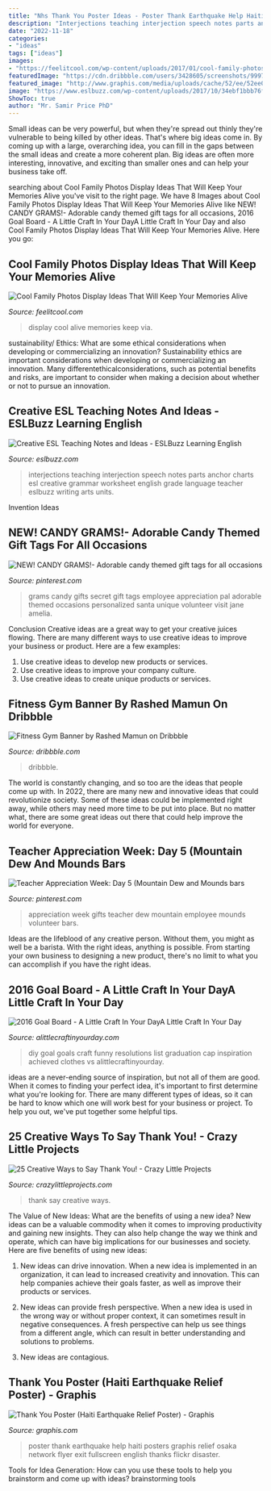 ```yaml
---
title: "Nhs Thank You Poster Ideas - Poster Thank Earthquake Help Haiti Posters Graphis Relief Osaka Network Flyer Exit Fullscreen English Thanks Flickr Disaster"
description: "Interjections teaching interjection speech notes parts anchor charts esl creative grammar worksheet english grade language teacher eslbuzz writing arts units"
date: "2022-11-18"
categories:
- "ideas"
tags: ["ideas"]
images:
- "https://feelitcool.com/wp-content/uploads/2017/01/cool-family-photos-display-ideas9.jpg"
featuredImage: "https://cdn.dribbble.com/users/3428605/screenshots/9997148/media/43b79895ced1e9cae8269d586bb3416d.jpg"
featured_image: "http://www.graphis.com/media/uploads/cache/52/ee/52ee0c5c270d9aaf13ff5630501d5ffe.jpg"
image: "https://www.eslbuzz.com/wp-content/uploads/2017/10/34ebf1bbb76f773077cbca9f89387adb.jpg"
ShowToc: true
author: "Mr. Samir Price PhD"
---
```



Small ideas can be very powerful, but when they're spread out thinly they're vulnerable to being killed by other ideas. That's where big ideas come in. By coming up with a large, overarching idea, you can fill in the gaps between the small ideas and create a more coherent plan. Big ideas are often more interesting, innovative, and exciting than smaller ones and can help your business take off.

	

		
searching about Cool Family Photos Display Ideas That Will Keep Your Memories Alive you've visit to the right page. We have 8 Images about Cool Family Photos Display Ideas That Will Keep Your Memories Alive like NEW! CANDY GRAMS!- Adorable candy themed gift tags for all occasions, 2016 Goal Board - A Little Craft In Your DayA Little Craft In Your Day and also Cool Family Photos Display Ideas That Will Keep Your Memories Alive. Here you go:
		
    
## Cool Family Photos Display Ideas That Will Keep Your Memories Alive

<img loading=lazy src="https://feelitcool.com/wp-content/uploads/2017/01/cool-family-photos-display-ideas9.jpg" onerror="this.onerror=null;this.src='https://tse3.mm.bing.net/th?id=OIP.en0SEkvKfUJ9d2X8nWe_WQHaJ4&amp;pid=15.1';" alt="Cool Family Photos Display Ideas That Will Keep Your Memories Alive">

_Source: feelitcool.com_

>display cool alive memories keep via. 

	

sustainability/ Ethics: What are some ethical considerations when developing or commercializing an innovation?
Sustainability ethics are important considerations when developing or commercializing an innovation. Many differentethicalconsiderations, such as potential benefits and risks, are important to consider when making a decision about whether or not to pursue an innovation.

    
## Creative ESL Teaching Notes And Ideas - ESLBuzz Learning English

<img loading=lazy src="https://www.eslbuzz.com/wp-content/uploads/2017/10/34ebf1bbb76f773077cbca9f89387adb.jpg" onerror="this.onerror=null;this.src='https://tse1.mm.bing.net/th?id=OIP.mCcV4KlY3t7XzwJ_IJen5wHaKl&amp;pid=15.1';" alt="Creative ESL Teaching Notes and Ideas - ESLBuzz Learning English">

_Source: eslbuzz.com_

>interjections teaching interjection speech notes parts anchor charts esl creative grammar worksheet english grade language teacher eslbuzz writing arts units. 

	

Invention Ideas

    
## NEW! CANDY GRAMS!- Adorable Candy Themed Gift Tags For All Occasions

<img loading=lazy src="https://i.pinimg.com/736x/ea/d1/c6/ead1c68a37748106d0e291827c7b9b78.jpg" onerror="this.onerror=null;this.src='https://tse2.mm.bing.net/th?id=OIP.ZDJ87L4P41tWFWZZ5TjcNAHaJ4&amp;pid=15.1';" alt="NEW! CANDY GRAMS!- Adorable candy themed gift tags for all occasions">

_Source: pinterest.com_

>grams candy gifts secret gift tags employee appreciation pal adorable themed occasions personalized santa unique volunteer visit jane amelia. 

	

Conclusion
Creative ideas are a great way to get your creative juices flowing. There are many different ways to use creative ideas to improve your business or product. Here are a few examples:
1. Use creative ideas to develop new products or services.
2. Use creative ideas to improve your company culture.
3. Use creative ideas to create unique products or services.

    
## Fitness Gym Banner By Rashed Mamun On Dribbble

<img loading=lazy src="https://cdn.dribbble.com/users/3428605/screenshots/9997148/media/43b79895ced1e9cae8269d586bb3416d.jpg" onerror="this.onerror=null;this.src='https://tse2.mm.bing.net/th?id=OIP.K9F2D6100ObdFeVKt-m2cQHaFj&amp;pid=15.1';" alt="Fitness Gym Banner by Rashed Mamun on Dribbble">

_Source: dribbble.com_

>dribbble. 

	

The world is constantly changing, and so too are the ideas that people come up with. In 2022, there are many new and innovative ideas that could revolutionize society. Some of these ideas could be implemented right away, while others may need more time to be put into place. But no matter what, there are some great ideas out there that could help improve the world for everyone.

    
## Teacher Appreciation Week: Day 5 (Mountain Dew And Mounds Bars

<img loading=lazy src="https://i.pinimg.com/736x/94/cd/48/94cd480f9e2426d338e23638c4e6f059--employee-appreciation-teacher-appreciation-week.jpg" onerror="this.onerror=null;this.src='https://tse1.mm.bing.net/th?id=OIP.mW_g-DGWMwReFzQt1GqztAHaJ3&amp;pid=15.1';" alt="Teacher Appreciation Week: Day 5 (Mountain Dew and Mounds bars">

_Source: pinterest.com_

>appreciation week gifts teacher dew mountain employee mounds volunteer bars. 

	

Ideas are the lifeblood of any creative person. Without them, you might as well be a barista. With the right ideas, anything is possible. From starting your own business to designing a new product, there's no limit to what you can accomplish if you have the right ideas.

    
## 2016 Goal Board - A Little Craft In Your DayA Little Craft In Your Day

<img loading=lazy src="http://www.alittlecraftinyourday.com/wp-content/uploads/2015/12/IMG_9939.jpg" onerror="this.onerror=null;this.src='https://tse1.mm.bing.net/th?id=OIP.6MID8cue_noeXTktKXpArAHaLH&amp;pid=15.1';" alt="2016 Goal Board - A Little Craft In Your DayA Little Craft In Your Day">

_Source: alittlecraftinyourday.com_

>diy goal goals craft funny resolutions list graduation cap inspiration achieved clothes vs alittlecraftinyourday. 

	

ideas are a never-ending source of inspiration, but not all of them are good. When it comes to finding your perfect idea, it's important to first determine what you're looking for. There are many different types of ideas, so it can be hard to know which one will work best for your business or project. To help you out, we've put together some helpful tips.

    
## 25 Creative Ways To Say Thank You! - Crazy Little Projects

<img loading=lazy src="https://crazylittleprojects.com/wp-content/uploads/2015/01/25CreativeWaystoSayThankYou.jpg" onerror="this.onerror=null;this.src='https://tse1.mm.bing.net/th?id=OIP.zbblyE2abNeyfj5PCUWu5gHaWO&amp;pid=15.1';" alt="25 Creative Ways to Say Thank You! - Crazy Little Projects">

_Source: crazylittleprojects.com_

>thank say creative ways. 

	

The Value of New Ideas: What are the benefits of using a new idea?
New ideas can be a valuable commodity when it comes to improving productivity and gaining new insights. They can also help change the way we think and operate, which can have big implications for our businesses and society. Here are five benefits of using new ideas:
1. New ideas can drive innovation. When a new idea is implemented in an organization, it can lead to increased creativity and innovation. This can help companies achieve their goals faster, as well as improve their products or services.

2. New ideas can provide fresh perspective. When a new idea is used in the wrong way or without proper context, it can sometimes result in negative consequences. A fresh perspective can help us see things from a different angle, which can result in better understanding and solutions to problems.

3. New ideas are contagious.

    
## Thank You Poster (Haiti Earthquake Relief Poster) - Graphis

<img loading=lazy src="http://www.graphis.com/media/uploads/cache/52/ee/52ee0c5c270d9aaf13ff5630501d5ffe.jpg" onerror="this.onerror=null;this.src='https://tse4.mm.bing.net/th?id=OIP.Vl93bCEA1KrF6UEk_SfnFgHaKf&amp;pid=15.1';" alt="Thank You Poster (Haiti Earthquake Relief Poster) - Graphis">

_Source: graphis.com_

>poster thank earthquake help haiti posters graphis relief osaka network flyer exit fullscreen english thanks flickr disaster. 

	

Tools for Idea Generation: How can you use these tools to help you brainstorm and come up with ideas?
brainstorming tools 
